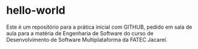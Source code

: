 # hello-world
Este é um repositório para a prática inicial com GITHUB, pedido em sala de aula para a matéria de Engenharia de Software do curso de Desenvolvimento de Software Multiplataforma da FATEC Jacareí. 
